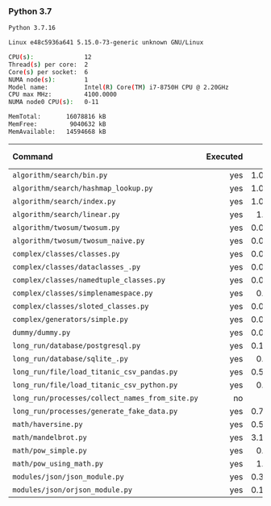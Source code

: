 ### **Python 3.7**

```bash
Python 3.7.16

Linux e48c5936a641 5.15.0-73-generic unknown GNU/Linux

CPU(s):              12
Thread(s) per core:  2
Core(s) per socket:  6
NUMA node(s):        1
Model name:          Intel(R) Core(TM) i7-8750H CPU @ 2.20GHz
CPU max MHz:         4100.0000
NUMA node0 CPU(s):   0-11

MemTotal:       16078816 kB
MemFree:         9040632 kB
MemAvailable:   14594668 kB
```

| Command | Executed | Mean [s] | Stddev [s] | Median [s] | Min [s] | Max [s] | Memory [MB] |
|:---|---:|---:|---:|---:|---:|---:|---:|
| `algorithm/search/bin.py` | yes | 1.01948 | 0.08045 | 0.99547 | 0.98388 | 1.2477 | 29.33945 |
| `algorithm/search/hashmap_lookup.py` | yes | 1.00436 | 0.02799 | 1.00081 | 0.96659 | 1.04411 | 29.88867 |
| `algorithm/search/index.py` | yes | 1.00883 | 0.00734 | 1.00842 | 0.99757 | 1.02712 | 30.17148 |
| `algorithm/search/linear.py` | yes | 1.0633 | 0.02602 | 1.05459 | 1.03918 | 1.12745 | 29.30078 |
| `algorithm/twosum/twosum.py` | yes | 0.06538 | 0.00042 | 0.06542 | 0.06472 | 0.0662 | 20.05547 |
| `algorithm/twosum/twosum_naive.py` | yes | 0.06499 | 0.0006 | 0.06503 | 0.06396 | 0.06582 | 20.16719 |
| `complex/classes/classes.py` | yes | 0.03771 | 0.00111 | 0.03734 | 0.03705 | 0.04079 | 20.0625 |
| `complex/classes/dataclasses_.py` | yes | 0.09716 | 0.00078 | 0.09706 | 0.09615 | 0.09876 | 20.10937 |
| `complex/classes/namedtuple_classes.py` | yes | 0.07546 | 0.00033 | 0.07552 | 0.0747 | 0.07582 | 20.12109 |
| `complex/classes/simplenamespace.py` | yes | 0.0385 | 0.00089 | 0.0383 | 0.03752 | 0.04068 | 20.32227 |
| `complex/classes/sloted_classes.py` | yes | 0.03769 | 0.00115 | 0.03728 | 0.03701 | 0.0409 | 20.08516 |
| `complex/generators/simple.py` | yes | 0.05843 | 0.00065 | 0.05848 | 0.05752 | 0.0599 | 20.1793 |
| `dummy/dummy.py` | yes | 0.02709 | 0.00109 | 0.02674 | 0.02641 | 0.03005 | 20.02266 |
| `long_run/database/postgresql.py` | yes | 0.12993 | 0.0011 | 0.12967 | 0.12876 | 0.13269 | 23.98711 |
| `long_run/database/sqlite_.py` | yes | 0.5014 | 0.0022 | 0.50063 | 0.49913 | 0.50574 | 64.78047 |
| `long_run/file/load_titanic_csv_pandas.py` | yes | 0.54451 | 0.0039 | 0.54384 | 0.54073 | 0.55361 | 63.49922 |
| `long_run/file/load_titanic_csv_python.py` | yes | 0.0628 | 0.0021 | 0.06181 | 0.06099 | 0.06791 | 20.06406 |
| `long_run/processes/collect_names_from_site.py` | no | -1 | -1 | -1 | -1 | -1 | -1 |
| `long_run/processes/generate_fake_data.py` | yes | 0.72184 | 0.00608 | 0.71937 | 0.71665 | 0.73406 | 68.27617 |
| `math/haversine.py` | yes | 0.59439 | 0.00932 | 0.5929 | 0.58444 | 0.61283 | 20.28555 |
| `math/mandelbrot.py` | yes | 3.11446 | 0.06658 | 3.13511 | 2.92546 | 3.14279 | 34.5168 |
| `math/pow_simple.py` | yes | 0.4261 | 0.01159 | 0.42306 | 0.41264 | 0.45346 | 19.96875 |
| `math/pow_using_math.py` | yes | 1.4406 | 0.0328 | 1.42681 | 1.40527 | 1.51677 | 20.04727 |
| `modules/json/json_module.py` | yes | 0.37902 | 0.0035 | 0.38001 | 0.37249 | 0.38412 | 21.25352 |
| `modules/json/orjson_module.py` | yes | 0.19847 | 0.00169 | 0.19844 | 0.19621 | 0.20227 | 21.49766 |
